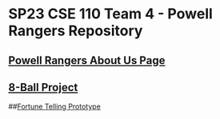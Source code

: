 # SP23 CSE 110 Team 4 - Powell Rangers Repository
## [Powell Rangers About Us Page](https://cse110-sp23-group4.github.io/cse110-sp23-group4/admin/team.html)

## [8-Ball Project](https://cse110-sp23-group4.github.io/cse110-sp23-group4/source/8-ball/index.html)

##[Fortune Telling Prototype](https://cse110-sp23-group4.github.io/cse110-sp23-group4/source/prototyping/landing-prototype.html)

